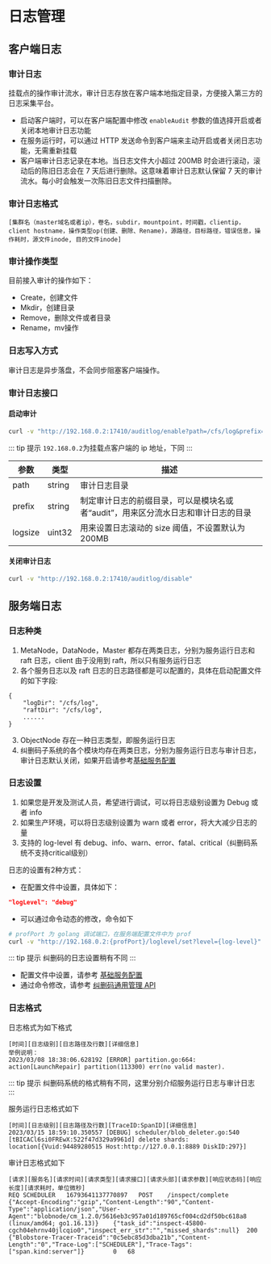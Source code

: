 # 日志管理

## 客户端日志

### 审计日志
挂载点的操作审计流水，审计日志存放在客户端本地指定目录，方便接入第三方的日志采集平台。

- 启动客户端时，可以在客户端配置中修改 `enableAudit` 参数的值选择开启或者关闭本地审计日志功能 
- 在服务运行时，可以通过 HTTP 发送命令到客户端来主动开启或者关闭日志功能，无需重新挂载 
- 客户端审计日志记录在本地。当日志文件大小超过 200MB 时会进行滚动，滚动后的陈旧日志会在 7 天后进行删除。这意味着审计日志默认保留 7 天的审计流水。每小时会触发一次陈旧日志文件扫描删除。


### 审计日志格式

```text
[集群名（master域名或者ip），卷名，subdir，mountpoint，时间戳，clientip，client hostname，操作类型op(创建、删除、Rename)，源路径，目标路径，错误信息，操作耗时，源文件inode, 目的文件inode]
```

### 审计操作类型
目前接入审计的操作如下：

- Create，创建文件
- Mkdir，创建目录
- Remove，删除文件或者目录
- Rename，mv操作

### 日志写入方式

审计日志是异步落盘，不会同步阻塞客户端操作。

### 审计日志接口

#### 启动审计
```bash
curl -v "http://192.168.0.2:17410/auditlog/enable?path=/cfs/log&prefix=client2&logsize=1024"
```
::: tip 提示
`192.168.0.2`为挂载点客户端的 ip 地址，下同
:::

| 参数      | 类型     | 描述                                           |
|---------|--------|----------------------------------------------|
| path    | string | 审计日志目录                                       |
| prefix  | string | 制定审计日志的前缀目录，可以是模块名或者“audit”，用来区分流水日志和审计日志的目录 |
| logsize | uint32 | 用来设置日志滚动的 size 阈值，不设置默认为 200MB                  |

#### 关闭审计日志

```bash
curl -v "http://192.168.0.2:17410/auditlog/disable"
```

## 服务端日志

### 日志种类
1. MetaNode，DataNode，Master 都存在两类日志，分别为服务运行日志和 raft 日志，client 由于没用到 raft，所以只有服务运行日志
2. 各个服务日志以及 raft 日志的日志路径都是可以配置的，具体在启动配置文件的如下字段:
``` 
{
    "logDir": "/cfs/log",
    "raftDir": "/cfs/log",
    ......
}
```
3. ObjectNode 存在一种日志类型，即服务运行日志
4. 纠删码子系统的各个模块均存在两类日志，分别为服务运行日志与审计日志，审计日志默认关闭，如果开启请参考[基础服务配置](./configs/blobstore/base.md)

### 日志设置

1. 如果您是开发及测试人员，希望进行调试，可以将日志级别设置为 Debug 或者 info  
2. 如果生产环境，可以将日志级别设置为 warn 或者 error，将大大减少日志的量 
3. 支持的 log-level 有 debug、info、warn、error、fatal、critical（纠删码系统不支持critical级别）

日志的设置有2种方式：

- 在配置文件中设置，具体如下：
```json
"logLevel": "debug"
```
- 可以通过命令动态的修改，命令如下
```bash
# profPort 为 golang 调试端口，在服务端配置文件中为 prof
curl -v "http://192.168.0.2:{profPort}/loglevel/set?level={log-level}"
```

::: tip 提示
纠删码的日志设置稍有不同
:::

- 配置文件中设置，请参考 [基础服务配置](./configs/blobstore/base.md)
- 通过命令修改，请参考 [纠删码通用管理 API](../dev-guide/admin-api/blobstore/base.md)


### 日志格式

日志格式为如下格式
```text
[时间][日志级别][日志路径及行数][详细信息]
举例说明：
2023/03/08 18:38:06.628192 [ERROR] partition.go:664: action[LaunchRepair] partition(113300) err(no valid master).
```

::: tip 提示
纠删码系统的格式稍有不同，这里分别介绍服务运行日志与审计日志
:::

服务运行日志格式如下

```test
[时间][日志级别][日志路径及行数][TraceID:SpanID][详细信息]
2023/03/15 18:59:10.350557 [DEBUG] scheduler/blob_deleter.go:540 [tBICACl6si0FREwX:522f47d329a9961d] delete shards: location[{Vuid:94489280515 Host:http://127.0.0.1:8889 DiskID:297}]
```

审计日志格式如下

```text
[请求][服务名][请求时间][请求类型][请求接口][请求头部][请求参数][响应状态码][响应长度][请求耗时，单位微秒]
REQ	SCHEDULER	16793641137770897	POST	/inspect/complete	{"Accept-Encoding":"gzip","Content-Length":"90","Content-Type":"application/json","User-Agent":"blobnode/cm_1.2.0/5616eb3c957a01d189765cf004cd2df50bc618a8 (linux/amd64; go1.16.13)}	{"task_id":"inspect-45800-cgch04ehrnv40jlcqio0","inspect_err_str":"","missed_shards":null}	200	{"Blobstore-Tracer-Traceid":"0c5ebc85d3dba21b","Content-Length":"0","Trace-Log":["SCHEDULER"],"Trace-Tags":["span.kind:server"]}		0	68
```